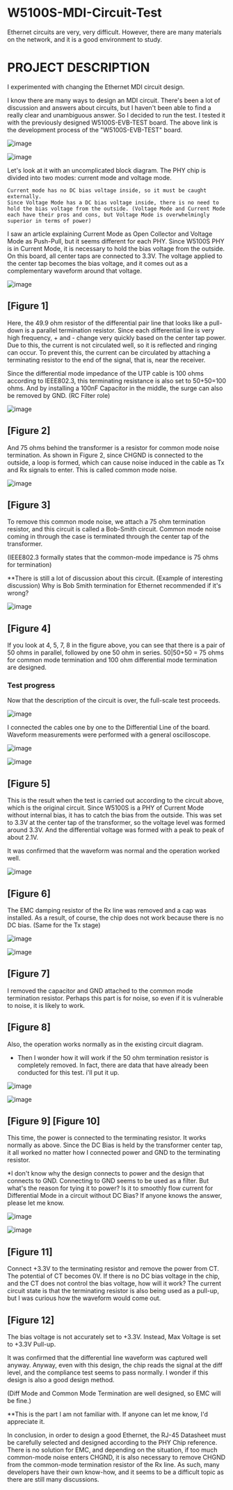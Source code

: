 # W5100S-MDI-Circuit-Test

Ethernet circuits are very, very difficult. However, there are many materials on the network, and it is a good environment to study.

# PROJECT DESCRIPTION

I experimented with changing the Ethernet MDI circuit design.


I know there are many ways to design an MDI circuit.
There's been a lot of discussion and answers about circuits, but I haven't been able to find a really clear and unambiguous answer.
So I decided to run the test.
I tested it with the previously designed W5100S-EVB-TEST board.
The above link is the development process of the "W5100S-EVB-TEST" board.

![image](https://github.com/wiznetmaker/W5100S-MDI-Circuit-Test/assets/111826791/533d1cbe-60c7-415c-bfe7-d4a6f1489a08)

![image](https://github.com/wiznetmaker/W5100S-MDI-Circuit-Test/assets/111826791/9f746c2d-149e-431d-8896-d0b594bc5655)

Let's look at it with an uncomplicated block diagram.
The PHY chip is divided into two modes: current mode and voltage mode.

    Current mode has no DC bias voltage inside, so it must be caught externally.
    Since Voltage Mode has a DC bias voltage inside, there is no need to hold the bias voltage from the outside. (Voltage Mode and Current Mode each have their pros and cons, but Voltage Mode is overwhelmingly superior in terms of power)
    
I saw an article explaining Current Mode as Open Collector and Voltage Mode as Push-Pull, but it seems different for each PHY.
Since W5100S PHY is in Current Mode, it is necessary to hold the bias voltage from the outside. On this board, all center taps are connected to 3.3V. The voltage applied to the center tap becomes the bias voltage, and it comes out as a complementary waveform around that voltage.

![image](https://github.com/wiznetmaker/W5100S-MDI-Circuit-Test/assets/111826791/fb680522-f5f6-4236-a425-4a4b36c9912c)

## [Figure 1]

Here, the 49.9 ohm resistor of the differential pair line that looks like a pull-down is a parallel termination resistor. Since each differential line is very high frequency, + and - change very quickly based on the center tap power. Due to this, the current is not circulated well, so it is reflected and ringing can occur. To prevent this, the current can be circulated by attaching a terminating resistor to the end of the signal, that is, near the receiver.

Since the differential mode impedance of the UTP cable is 100 ohms according to IEEE802.3, this terminating resistance is also set to 50+50=100 ohms. And by installing a 100nF Capacitor in the middle, the surge can also be removed by GND. (RC Filter role)

![image](https://github.com/wiznetmaker/W5100S-MDI-Circuit-Test/assets/111826791/35314c8f-5c66-4104-85f9-c5ffd5b968f2)

## [Figure 2]

And 75 ohms behind the transformer is a resistor for common mode noise termination. As shown in Figure 2, since CHGND is connected to the outside, a loop is formed, which can cause noise induced in the cable as Tx and Rx signals to enter. This is called common mode noise.

![image](https://github.com/wiznetmaker/W5100S-MDI-Circuit-Test/assets/111826791/61eab91f-4bdf-400a-afc7-491ff924b8d2)

## [Figure 3]

To remove this common mode noise, we attach a 75 ohm termination resistor, and this circuit is called a Bob-Smith circuit. Common mode noise coming in through the case is terminated through the center tap of the transformer.

(IEEE802.3 formally states that the common-mode impedance is 75 ohms for termination)

**There is still a lot of discussion about this circuit. (Example of interesting discussion)
Why is Bob Smith termination for Ethernet recommended if it's wrong?

![image](https://github.com/wiznetmaker/W5100S-MDI-Circuit-Test/assets/111826791/8dd63e8f-b989-4c4f-864e-41f168a7c1fc)

## [Figure 4]

If you look at 4, 5, 7, 8 in the figure above, you can see that there is a pair of 50 ohms in parallel, followed by one 50 ohm in series.
50|50+50 = 75 ohms for common mode termination and 100 ohm differential mode termination are designed.

### Test progress
Now that the description of the circuit is over, the full-scale test proceeds.

![image](https://github.com/wiznetmaker/W5100S-MDI-Circuit-Test/assets/111826791/c14cd498-1395-47a8-85ea-66c81383e152)

I connected the cables one by one to the Differential Line of the board. Waveform measurements were performed with a general oscilloscope.

![image](https://github.com/wiznetmaker/W5100S-MDI-Circuit-Test/assets/111826791/59691428-b92f-4794-b541-512850bb9f6e)

![image](https://github.com/wiznetmaker/W5100S-MDI-Circuit-Test/assets/111826791/4d1024d3-bc81-4dc1-adb1-8b26735d49bb)

## [Figure 5]

This is the result when the test is carried out according to the circuit above, which is the original circuit. Since W5100S is a PHY of Current Mode without internal bias, it has to catch the bias from the outside. This was set to 3.3V at the center tap of the transformer, so the voltage level was formed around 3.3V. And the differential voltage was formed with a peak to peak of about 2.1V.

It was confirmed that the waveform was normal and the operation worked well.

![image](https://github.com/wiznetmaker/W5100S-MDI-Circuit-Test/assets/111826791/99efb1b8-e952-49af-9187-66c156a76b89)

## [Figure 6]

The EMC damping resistor of the Rx line was removed and a cap was installed. As a result, of course, the chip does not work because there is no DC bias. (Same for the Tx stage)

![image](https://github.com/wiznetmaker/W5100S-MDI-Circuit-Test/assets/111826791/1cf48ac1-e53f-44c6-b53e-e80b699b1a05)

![image](https://github.com/wiznetmaker/W5100S-MDI-Circuit-Test/assets/111826791/0ca9f6c2-e563-43c8-8aa8-a2ffa2a14ae0)

## [Figure 7]

I removed the capacitor and GND attached to the common mode termination resistor. Perhaps this part is for noise, so even if it is vulnerable to noise, it is likely to work.

## [Figure 8]

Also, the operation works normally as in the existing circuit diagram.

* Then I wonder how it will work if the 50 ohm termination resistor is completely removed. In fact, there are data that have already been conducted for this test. i'll put it up.

![image](https://github.com/wiznetmaker/W5100S-MDI-Circuit-Test/assets/111826791/41e90efb-d5ce-4997-8246-54b0deabf63e)

![image](https://github.com/wiznetmaker/W5100S-MDI-Circuit-Test/assets/111826791/5f3bacba-5b43-4638-a440-c1aabfa96e1b)

## [Figure 9] [Figure 10]

This time, the power is connected to the terminating resistor. It works normally as above. Since the DC Bias is held by the transformer center tap, it all worked no matter how I connected power and GND to the terminating resistor.

*I don't know why the design connects to power and the design that connects to GND. Connecting to GND seems to be used as a filter. But what's the reason for tying it to power? Is it to smoothly flow current for Differential Mode in a circuit without DC Bias? If anyone knows the answer, please let me know.

![image](https://github.com/wiznetmaker/W5100S-MDI-Circuit-Test/assets/111826791/edea9488-cafe-4555-a2cc-00071920f0ce)

![image](https://github.com/wiznetmaker/W5100S-MDI-Circuit-Test/assets/111826791/f40cb932-aa76-4ccd-ac1c-c592f98e875a)

## [Figure 11]

Connect +3.3V to the terminating resistor and remove the power from CT. The potential of CT becomes 0V. If there is no DC bias voltage in the chip, and the CT does not control the bias voltage, how will it work? The current circuit state is that the terminating resistor is also being used as a pull-up, but I was curious how the waveform would come out.

## [Figure 12]

The bias voltage is not accurately set to +3.3V. Instead, Max Voltage is set to +3.3V Pull-up.

It was confirmed that the differential line waveform was captured well anyway. Anyway, even with this design, the chip reads the signal at the diff level, and the compliance test seems to pass normally. I wonder if this design is also a good design method.

(Diff Mode and Common Mode Termination are well designed, so EMC will be fine.)

**This is the part I am not familiar with. If anyone can let me know, I'd appreciate it.

In conclusion, in order to design a good Ethernet, the RJ-45 Datasheet must be carefully selected and designed according to the PHY Chip reference. There is no solution for EMC, and depending on the situation, if too much common-mode noise enters CHGND, it is also necessary to remove CHGND from the common-mode termination resistor of the Rx line. As such, many developers have their own know-how, and it seems to be a difficult topic as there are still many discussions.







